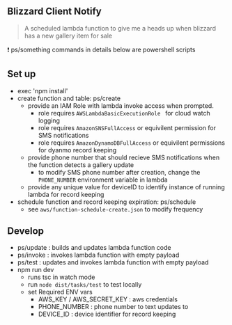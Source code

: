 ## Blizzard Client Notify
>A scheduled lambda function to give me a heads up when blizzard has a new gallery item for sale

 :heavy_exclamation_mark: ps/something commands in details below are powershell scripts
## Set up
* exec 'npm install'
* create function and table: ps/create
  * provide an IAM Role with lambda invoke access when prompted.
    *  role requires `AWSLambdaBasicExecutionRole ` for cloud watch logging
    * role requires `AmazonSNSFullAccess` or equivilent permission for SMS notifications
    * role requires `AmazonDynamoDBFullAccess` or equivilent permissions for dyanmo record keeping
  * provide phone number that should recieve SMS notifications when the function detects a gallery update
    * to modify SMS phone number after creation, change the  `PHONE_NUMBER` environment variable in lambda
  * provide any unique value for deviceID to identify instance of running lambda for record keeping
* schedule function and record keeping expiration: ps/schedule
  * see `aws/function-schedule-create.json` to modify frequency

## Develop
* ps/update : builds and updates lambda function code
* ps/invoke : invokes lambda function with empty payload
* ps/test : updates and invokes lambda function with empty payload
* npm run dev
  * runs tsc in watch mode
  * run `node dist/tasks/test` to test locally
  * set Required ENV vars
    * AWS_KEY / AWS_SECRET_KEY : aws credentials
    * PHONE_NUMBER : phone number to text updates to
    * DEVICE_ID : device identifier for record keeping